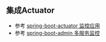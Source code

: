 ## 集成Actuator

- 参考 [spring-boot-actuator 监控应用](https://javatip.cn/archives/120)
- 参考 [spring-boot-admin 多服务监控](https://javatip.cn/archives/121)
